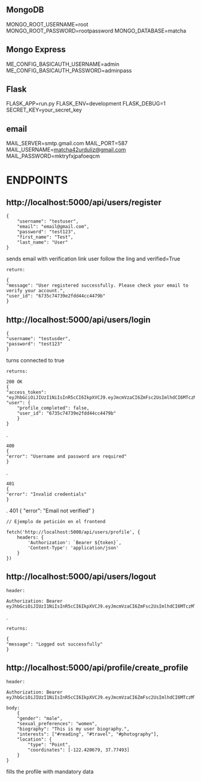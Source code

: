 ## MongoDB
MONGO_ROOT_USERNAME=root
MONGO_ROOT_PASSWORD=rootpassword
MONGO_DATABASE=matcha

## Mongo Express
ME_CONFIG_BASICAUTH_USERNAME=admin
ME_CONFIG_BASICAUTH_PASSWORD=adminpass

## Flask
FLASK_APP=run.py
FLASK_ENV=development
FLASK_DEBUG=1
SECRET_KEY=your_secret_key

## email
MAIL_SERVER=smtp.gmail.com
MAIL_PORT=587
MAIL_USERNAME=matcha42urduliz@gmail.com
MAIL_PASSWORD=mktryfxjpafoeqcm




# ENDPOINTS

## http://localhost:5000/api/users/register

    {
        "username": "testuser",
        "email": "email@gmail.com",
        "password": "test123",
        "first_name": "Test",
        "last_name": "User"
    }
sends email with verification link
user follow the ling and verified=True

    return:

    {
    "message": "User registered successfully. Please check your email to verify your account.",
    "user_id": "6735c74739e2fdd44cc4479b"
    }


## http://localhost:5000/api/users/login

    {
    "username": "testusder",
    "password": "test123"
    }
turns connected to true

    returns:

    200 OK
    {
    "access_token": "eyJhbGciOiJIUzI1NiIsInR5cCI6IkpXVCJ9.eyJmcmVzaCI6ZmFsc2UsImlhdCI6MTczMTU4MjQ0MiwianRpIjoiMTgzOWY0YWMtMzVhYy00YzgwLWFhZTAtNjE2OGVhY2ZmYjhjIiwidHlwZSI6ImFjY2VzcyIsInN1YiI6IjY3MzVjNzQ3MzllMmZkZDQ0Y2M0NDc5YiIsIm5iZiI6MTczMTU4MjQ0MiwiY3NyZiI6ImM2ZDFlMDFjLWZhZjUtNDU3Yi1iZGI3LTdkNGUyOTc0MDBiMyIsImV4cCI6MTczMTU4NjA0Mn0.vIxb4P7O_7nlgStEfdX21YifPzLe8UMHO3rdXIMZqmU",
    "user": {
        "profile_completed": false,
        "user_id": "6735c74739e2fdd44cc4479b"
        }
    }
.

    400
    {
    "error": "Username and password are required"
    }
.


    401
    {
    "error": "Invalid credentials"
    }
.
    401
    {
    "error": "Email not verified"
    }

    // Ejemplo de petición en el frontend

    fetch('http://localhost:5000/api/users/profile', {
        headers: {
            'Authorization': `Bearer ${token}`,
            'Content-Type': 'application/json'
        }
    })


 ## http://localhost:5000/api/users/logout
    
    header:

    Authorization: Bearer eyJhbGciOiJIUzI1NiIsInR5cCI6IkpXVCJ9.eyJmcmVzaCI6ZmFsc2UsImlhdCI6MTczMTU5Njg2MSwianRpIjoiZmJiMmIxZmYtNjc1ZC00MDZjLWJlNGItYjJkODIyYmI5MDQzIiwidHlwZSI6ImFjY2VzcyIsInN1YiI6IjY3MzYxMTJhNzlkZmM2YzRkY2FjMDZkZSIsIm5iZiI6MTczMTU5Njg2MSwiY3NyZiI6ImYxMjM0NmU4LTYzMWYtNDZkZS1hYTZiLWE4N2U3OWFkNmRjZiIsImV4cCI6MTczMTYwMDQ2MX0.Gb5LkM_2_5RewOGVin5Jl7RPsHelPtl_JztQOlVGOBU
.

    returns:

    {
    "message": "Logged out successfully"
    }


## http://localhost:5000/api/profile/create_profile

    header:

    Authorization: Bearer eyJhbGciOiJIUzI1NiIsInR5cCI6IkpXVCJ9.eyJmcmVzaCI6ZmFsc2UsImlhdCI6MTczMTU5Njg2MSwianRpIjoiZmJiMmIxZmYtNjc1ZC00MDZjLWJlNGItYjJkODIyYmI5MDQzIiwidHlwZSI6ImFjY2VzcyIsInN1YiI6IjY3MzYxMTJhNzlkZmM2YzRkY2FjMDZkZSIsIm5iZiI6MTczMTU5Njg2MSwiY3NyZiI6ImYxMjM0NmU4LTYzMWYtNDZkZS1hYTZiLWE4N2U3OWFkNmRjZiIsImV4cCI6MTczMTYwMDQ2MX0.Gb5LkM_2_5RewOGVin5Jl7RPsHelPtl_JztQOlVGOBU

    body:
        {
        "gender": "male",
        "sexual_preferences": "women", 
        "biography": "This is my user biography.",
        "interests": ["#reading", "#travel", "#photography"],
        "location": {
            "type": "Point",
            "coordinates": [-122.420679, 37.77493]
        }
    }

fills the profile with mandatory data
